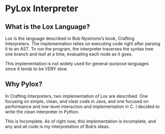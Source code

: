 # PyLox Interpreter

## What is the Lox Language?
Lox is the language described in Bob Nystroms’s book, Crafting Interpreters. The implementation relies on executing code right after parsing it to an AST. To run the program, the interpreter traverses the syntax tree one branch and leaf at a time, evaluating each node as it goes.

This implementation is not widely used for general-purpose languages since it tends to be VERY slow. 

## Why Pylox?
In Crafting Interpreters, two implementation of Lox are described. One focusing on simple, clean, and clear code in Java, and one focused on performance and low-level interaction and implementation in C. I decided to write the clean interpreter in Python. 

This is Incomplete.
As of right now, this implementation is incomplete, and any and all code is my interpretation of Bob’s ideas.

